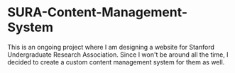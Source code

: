 # SURA-Content-Management-System
This is an ongoing project where I am designing a website for Stanford Undergraduate Research Association. Since I won't be around all the time, I decided to create a custom content management system for them as well.
